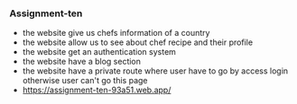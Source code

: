 ### Assignment-ten
* the website give us chefs information of a country
* the website allow us to see about chef recipe and their profile
* the website get an authentication system
* the website have a blog section
* the website have a private route where user have to go by access login otherwise user can't go this page 
* https://assignment-ten-93a51.web.app/